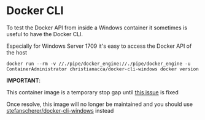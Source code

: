 # Docker CLI

To test the Docker API from inside a Windows container it sometimes is useful to have the Docker CLI.

Especially for Windows Server 1709 it's easy to access the Docker API of the host

```
docker run --rm -v //./pipe/docker_engine://./pipe/docker_engine -u ContainerAdministrator christianacca/docker-cli-windows docker version
```

**IMPORTANT**: 

This container image is a temporary stop gap until [this issue](https://github.com/StefanScherer/dockerfiles-windows/tree/master/golang-issue-21867) is fixed

Once resolve, this image will no longer be maintained and you should use [stefanscherer/docker-cli-windows](https://hub.docker.com/r/stefanscherer/docker-cli-windows/) instead